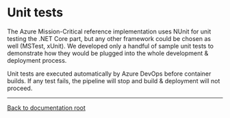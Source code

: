 # Unit tests

The Azure Mission-Critical reference implementation uses NUnit for unit testing the .NET Core part, but any other framework could be chosen as well (MSTest, xUnit). We developed only a handful of sample unit tests to demonstrate how they would be plugged into the whole development & deployment process.

Unit tests are executed automatically by Azure DevOps before container builds. If any test fails, the pipeline will stop and build & deployment will not proceed.

---

[Back to documentation root](/docs/README.md)
